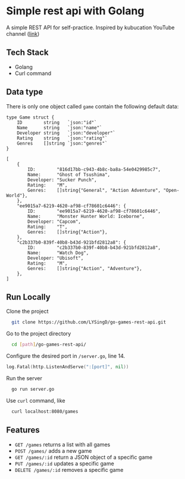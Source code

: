 # Simple rest api with Golang

A simple REST API for self-practice. 
Inspired by kubucation YouTube channel ([link](https://www.youtube.com/watch?v=2v11Ym6Ct9Q&t=573s&ab_channel=kubucation))


## Tech Stack
* Golang
* Curl command

  
## Data type
There is only one object called `game` contain the following default data:
```
type Game struct {
	ID        string   `json:"id"`
	Name      string   `json:"name"`
	Developer string   `json:"developer"`
	Rating    string   `json:"rating"`
	Genres    []string `json:"genres"`
}

[
    {
		ID:        "816d17bb-c943-4b8c-ba8a-54e0429985c7",
		Name:      "Ghost of Tsushima",
		Developer: "Sucker Punch",
		Rating:    "M",
		Genres:    []string{"General", "Action Adventure", "Open-World"},
	},
	"ee9015a7-6219-4620-af98-cf78601c6446": {
		ID:        "ee9015a7-6219-4620-af98-cf78601c6446",
		Name:      "Monster Hunter World: Iceborne",
		Developer: "Capcom",
		Rating:    "T",
		Genres:    []string{"Action"},
	},
	"c2b337b0-839f-40b8-b43d-921bfd2812a8": {
		ID:        "c2b337b0-839f-40b8-b43d-921bfd2812a8",
		Name:      "Watch Dog",
		Developer: "Ubisoft",
		Rating:    "M",
		Genres:    []string{"Action", "Adventure"},
	},
]
```

  
## Run Locally

Clone the project

```bash
  git clone https://github.com/LYSingD/go-games-rest-api.git
```

Go to the project directory

```bash
  cd [path]/go-games-rest-api/
```

Configure the desired port in `/server.go`, line 14.
```go
log.Fatal(http.ListenAndServe(":[port]", nil))
```

Run the server

```bash
  go run server.go
```

Use `curl` command, like
```bash
  curl localhost:8080/games
```

  
## Features

- `GET /games` returns a list with all games
- `POST /games/` adds a new game
- `GET /games/:id` return a JSON object of a specific game 
- `PUT /games/:id` updates a specific game
- `DELETE /games/:id` removes a specific game

  
